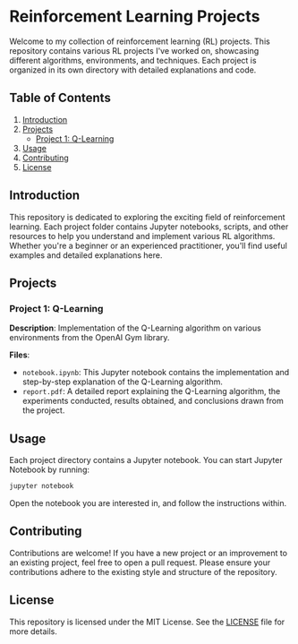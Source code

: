 

# Reinforcement Learning Projects

Welcome to my collection of reinforcement learning (RL) projects. This repository contains various RL projects I've worked on, showcasing different algorithms, environments, and techniques. Each project is organized in its own directory with detailed explanations and code.

## Table of Contents

1. [Introduction](#introduction)
2. [Projects](#projects)
   - [Project 1: Q-Learning](#project-1-q-learning)
3. [Usage](#usage)
4. [Contributing](#contributing)
5. [License](#license)

## Introduction

This repository is dedicated to exploring the exciting field of reinforcement learning. Each project folder contains Jupyter notebooks, scripts, and other resources to help you understand and implement various RL algorithms. Whether you're a beginner or an experienced practitioner, you'll find useful examples and detailed explanations here.

## Projects

### Project 1: Q-Learning

**Description**: Implementation of the Q-Learning algorithm on various environments from the OpenAI Gym library.

**Files**:
- `notebook.ipynb`: This Jupyter notebook contains the implementation and step-by-step explanation of the Q-Learning algorithm.
- `report.pdf`: A detailed report explaining the Q-Learning algorithm, the experiments conducted, results obtained, and conclusions drawn from the project.

## Usage

Each project directory contains a Jupyter notebook. You can start Jupyter Notebook by running:

```bash
jupyter notebook
```

Open the notebook you are interested in, and follow the instructions within.

## Contributing

Contributions are welcome! If you have a new project or an improvement to an existing project, feel free to open a pull request. Please ensure your contributions adhere to the existing style and structure of the repository.

## License

This repository is licensed under the MIT License. See the [LICENSE](LICENSE) file for more details.
